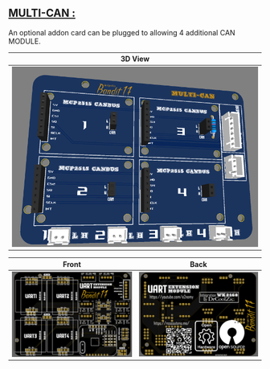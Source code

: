 ## [MULTI-CAN :](../main/hardware/addon_MULTI-CAN)
An optional addon card can be plugged to allowing 4 additional CAN MODULE.

| 3D View                   | 
| :-----------------------: |
| <img src="../addon_MULTI-CAN/MULTICAN-3d.PNG" width="1068" /> |

| Front                     | Back                      |
| :-----------------------: | :-----------------------: |
| <img src="../addon_carte_uart_extension/uart_extension_front.png" width="1068" /> | <img src="../addon_carte_uart_extension/uart_extension_back.png" width="1068" /> | <img src="../addon_carte_uart_extension/uart_extension_circuit.png" width="1068" /> |
